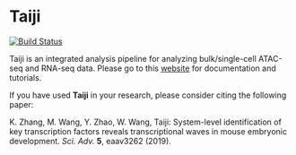 # Taiji

[![Build Status](https://travis-ci.org/Taiji-pipeline/Taiji.svg?branch=master)](https://travis-ci.org/Taiji-pipeline/Taiji)

Taiji is an integrated analysis pipeline for analyzing bulk/single-cell ATAC-seq and RNA-seq data.
Please go to this [website](https://taiji-pipeline.github.io/) for documentation and tutorials. 

If you have used **Taiji** in your research, please consider citing the following paper:

K. Zhang, M. Wang, Y. Zhao, W. Wang,
Taiji: System-level identification of key transcription factors reveals
transcriptional waves in mouse embryonic development.
*Sci. Adv.* **5**, eaav3262 (2019).
